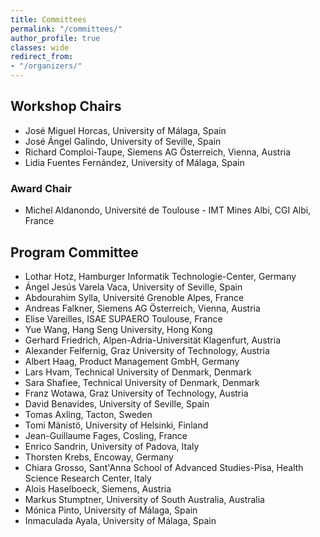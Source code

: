 ```yaml
---
title: Committees
permalink: "/committees/"
author_profile: true
classes: wide
redirect_from:
- "/organizers/"
---
```


## Workshop Chairs
* José Miguel Horcas, University of Málaga, Spain
* José Ángel Galindo, University of Seville, Spain
* Richard Comploi-Taupe, Siemens AG Österreich, Vienna, Austria
* Lidia Fuentes Fernández, University of Málaga, Spain

### Award Chair
* Michel Aldanondo, Université de Toulouse - IMT Mines Albi, CGI Albi, France

## Program Committee
* Lothar Hotz, Hamburger Informatik Technologie-Center, Germany
* Ángel Jesús Varela Vaca, University of Seville, Spain
* Abdourahim Sylla, Université Grenoble Alpes, France
* Andreas Falkner, Siemens AG Österreich, Vienna, Austria
* Elise Vareilles, ISAE SUPAERO Toulouse, France
* Yue Wang, Hang Seng University, Hong Kong
* Gerhard Friedrich, Alpen-Adria-Universität Klagenfurt, Austria
* Alexander Felfernig, Graz University of Technology, Austria
* Albert Haag, Product Management GmbH, Germany
* Lars Hvam, Technical University of Denmark, Denmark
* Sara Shafiee, Technical University of Denmark, Denmark
* Franz Wotawa, Graz University of Technology, Austria
* David Benavides, University of Seville, Spain
* Tomas Axling, Tacton, Sweden
* Tomi Mänistö, University of Helsinki, Finland
* Jean-Guillaume Fages, Cosling, France
* Enrico Sandrin, University of Padova, Italy
* Thorsten Krebs, Encoway, Germany
* Chiara Grosso, Sant'Anna School of Advanced Studies-Pisa, Health Science Research Center, Italy
* Alois Haselboeck, Siemens, Austria
* Markus Stumptner, University of South Australia, Australia
* Mónica Pinto, University of Málaga, Spain
* Inmaculada Ayala, University of Málaga, Spain